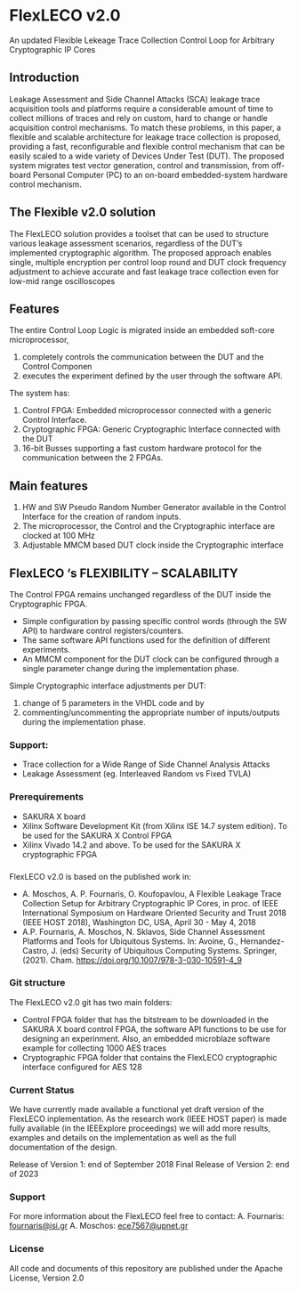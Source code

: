 # FlexLECO v2.0
An updated Flexible Lekeage Trace Collection Control Loop for Arbitrary Cryptographic IP Cores

## Introduction
Leakage Assessment and Side Channel Attacks (SCA) leakage trace acquisition tools and platforms require a considerable amount of time to  collect  millions  of  traces and rely on custom, hard to change or handle acquisition control mechanisms. To match these problems, in this paper, a flexible and scalable architecture for leakage trace collection is proposed, providing a fast, reconfigurable and flexible control mechanism that can be easily scaled to a wide variety of Devices Under Test (DUT). The proposed system migrates test vector generation, control and transmission, from off-board Personal Computer (PC) to an on-board embedded-system hardware control mechanism. 

## The Flexible v2.0 solution
The FlexLECO solution provides a toolset that can be used to structure various leakage assessment scenarios, regardless of the DUT’s implemented cryptographic algorithm. The proposed approach enables single, multiple encryption per control loop round and DUT clock frequency adjustment to achieve accurate and fast leakage trace collection even for low-mid range oscilloscopes

## Features

The entire Control Loop Logic is migrated inside an embedded soft-core microprocessor,
1. completely controls the communication between the DUT and the Control Componen
2. executes the experiment defined by the user through the software API.

The system has:

1. Control FPGA: Embedded microprocessor connected with a generic Control Interface.
2. Cryptographic FPGA: Generic Cryptographic Interface connected with the DUT
3. 16-bit Busses supporting a fast custom hardware protocol for the communication between the 2 FPGAs.

## Main features
1. HW and SW Pseudo Random Number Generator available in the Control Interface for the creation of random inputs.
2. The microprocessor, the Control and the Cryptographic interface are clocked at 100 MHz
3. Adjustable MMCM based DUT clock inside the Cryptographic interface

##  FlexLECO ‘s  FLEXIBILITY – SCALABILITY
The Control FPGA remains unchanged regardless of the DUT inside the Cryptographic FPGA.
- Simple configuration by passing specific control words (through the SW API) to hardware control registers/counters.
- The same software API functions used for the definition of different experiments.
- An MMCM component for the DUT clock can be configured through a single parameter change during the implementation phase.

Simple Cryptographic interface adjustments per DUT:
1. change of 5 parameters in the VHDL code and by 
2. commenting/uncommenting the appropriate number of inputs/outputs during the implementation phase.

### Support:
- Trace collection for a Wide Range of Side Channel Analysis Attacks
- Leakage Assessment (eg. Interleaved Random vs Fixed TVLA)

### Prerequirements
- SAKURA X board
- Xilinx Software Development Kit (from Xilinx ISE 14.7 system edition). To be used for the SAKURA X Control FPGA
- Xilinx Vivado 14.2 and above. To be used for the SAKURA X cryptographic FPGA


###
FlexLECO v2.0 is based on the published work in:

- A. Moschos, A. P. Fournaris, O. Koufopavlou, A Flexible Leakage Trace Collection Setup for Arbitrary Cryptographic IP Cores, in proc. of IEEE International Symposium on Hardware Oriented Security and Trust 2018 (IEEE HOST 2018), Washington DC, USA, April 30 - May 4, 2018
- A.P. Fournaris, A. Moschos, N. Sklavos, Side Channel Assessment Platforms and Tools for Ubiquitous Systems. In: Avoine, G., Hernandez-Castro, J. (eds) Security of Ubiquitous Computing Systems. Springer,(2021). Cham. https://doi.org/10.1007/978-3-030-10591-4_9  

### Git structure

The FlexLECO v2.0 git has two main folders:
- Control FPGA folder that has the bitstream to be downloaded in the SAKURA X board control FPGA, the software API functions to be use for designing an experinment. Also, an embedded microblaze software example for collecting 1000 AES traces
- Cryptographic FPGA folder that contains the FlexLECO cryptographic interface configured for AES 128

### Current Status

We have currently made available a functional yet draft version of the FlexLECO inplementation. As the research work (IEEE HOST paper) is made fully available (in the IEEExplore proceedings) we will add more results, examples and details on the implementation as well as the full documentation of the design.

Release of Version 1: end of September 2018
Final Release of Version 2: end of 2023

### Support 
For more information about the FlexLECO feel free to contact:
A. Fournaris: fournaris@isi.gr
A. Moschos: ece7567@upnet.gr

### License
All code and documents of this repository are published under the Apache License, Version 2.0
